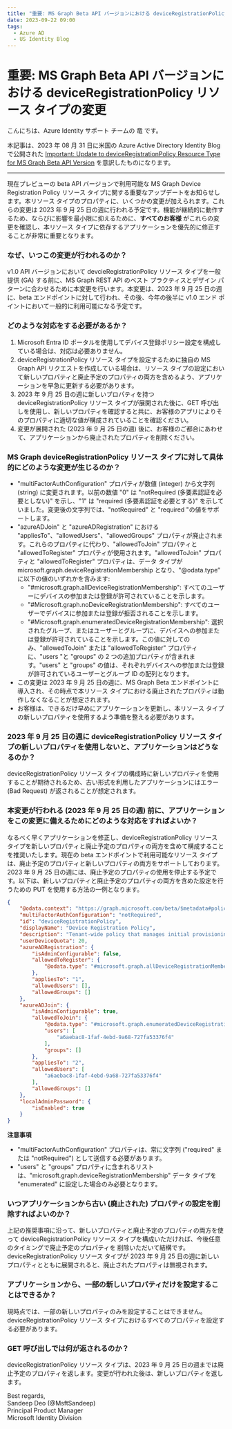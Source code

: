 ```yaml
---
title: "重要: MS Graph Beta API バージョンにおける deviceRegistrationPolicy リソース タイプの変更"
date: 2023-09-22 09:00
tags:
  - Azure AD
  - US Identity Blog
---
```


# 重要: MS Graph Beta API バージョンにおける deviceRegistrationPolicy リソース タイプの変更

こんにちは、Azure Identity サポート チームの 竜 です。

本記事は、2023 年 08 月 31 日に米国の Azure Active Directory Identity Blog で公開された [Important: Update to deviceRegistrationPolicy Resource Type for MS Graph Beta API Version](https://techcommunity.microsoft.com/t5/microsoft-entra-azure-ad-blog/important-update-to-deviceregistrationpolicy-resource-type-for/ba-p/3912000) を意訳したものになります。

----

現在プレビューの beta API バージョンで利用可能な MS Graph Device Registration Policy リソース タイプに関する重要なアップデートをお知らせします。本リソース タイプのプロパティに、いくつかの変更が加えられます。これらの変更は 2023 年 9 月 25 日の週に行われる予定です。機能が継続的に動作するため、ならびに影響を最小限に抑えるために、**すべてのお客様** がこれらの変更を確認し、本リソース タイプに依存するアプリケーションを優先的に修正することが非常に重要となります。

### なぜ、いつこの変更が行われるのか？

v1.0 API バージョンにおいて devcieRegistrationPolicy リソース タイプを一般提供 (GA) する前に、MS Graph REST API のベスト プラクティスとデザイン パターンに合わせるために本変更を行います。本変更は、2023 年 9 月 25 日の週に、beta エンドポイントに対して行われ、その後、今年の後半に v1.0 エンド ポイントにおいて一般的に利用可能になる予定です。

### どのような対応をする必要があるか？

1. Microsoft Entra ID ポータルを使用してデバイス登録ポリシー設定を構成している場合は、対応は必要ありません。
2. deviceRegistrationPolicy リソース タイプを設定するために独自の MS Graph API リクエストを作成している場合は、リソース タイプの設定において新しいプロパティと廃止予定のプロパティの両方を含めるよう、アプリケーションを早急に更新する必要があります。
3. 2023 年 9 月 25 日の週に新しいプロパティを持つ deviceRegistrationPolicy リソース タイプが展開された後に、GET 呼び出しを使用し、新しいプロパティを確認すると共に、お客様のアプリによりそのプロパティに適切な値が構成されていることを確認ください。
4. 変更が展開された (2023 年 9 月 25 日の週) 後に、お客様のご都合にあわせて、アプリケーションから廃止されたプロパティを削除ください。

### MS Graph deviceRegistrationPolicy リソース タイプに対して具体的にどのような変更が生じるのか？

-  "multiFactorAuthConfiguration" プロパティが数値 (integer) から文字列 (string) に変更されます。以前の数値 "0" は "notRequired (多要素認証を必要としない)" を示し、"1" は "required (多要素認証を必要とする)" を示していました。変更後の文字列では、"notRequired" と "required "の値をサポートします。
-  "azureADJoin" と "azureADRegistration" における "appliesTo"、"allowedUsers"、"allowedGroups" プロパティが廃止されます。これらのプロパティに代わり、"allowedToJoin" プロパティと "allowedToRegister" プロパティが使用されます。"allowedToJoin" プロパティと "allowedToRegister" プロパティは、データ タイプが microsoft.graph.deviceRegistrationMembership となり、"@odata.type” に以下の値のいずれかを含みます:  
    + "#microsoft.graph.allDeviceRegistrationMembership": すべてのユーザーにデバイスの参加または登録が許可されていることを示します。
	+ "#Microsoft.graph.noDeviceRegistrationMembership": すべてのユーザーでデバイスに参加または登録が拒否されることを示します。
	+  "#Microsoft.graph.enumeratedDeviceRegistrationMembership": 選択されたグループ、またはユーザーとグループに、デバイスへの参加または登録が許可されていることを示します。この値に対してのみ、"allowedToJoin" または "allowedToRegister" プロパティに、"users "と "groups" の 2 つの追加プロパティが含まれます。"users" と "groups" の値は、それぞれデバイスへの参加または登録が許可されているユーザーとグループ ID の配列となります。
- この変更は 2023 年 9 月 25 日の週に、MS Graph Beta エンドポイントに導入され、その時点で本リソース タイプにおける廃止されたプロパティは動作しなくなることが想定されます。
- お客様は、できるだけ早めにアプリケーションを更新し、本リソース タイプの新しいプロパティを使用するよう準備を整える必要があります。


### 2023 年 9 月 25 日の週に deviceRegistrationPolicy リソース タイプの新しいプロパティを使用しないと、アプリケーションはどうなるのか？

deviceRegistrationPolicy リソース タイプの構成時に新しいプロパティを使用することが期待されるため、古い形式を利用したアプリケーションにはエラー (Bad Request) が返されることが想定されます。

### 本変更が行われる (2023 年 9 月 25 日の週) 前に、アプリケーションをこの変更に備えるためにどのような対応をすればよいか？

なるべく早くアプリケーションを修正し、deviceRegistrationPolicy リソース タイプを新しいプロパティと廃止予定のプロパティの両方を含めて構成することを推奨いたします。現在の beta エンドポイントで利用可能なリソース タイプは、廃止予定のプロパティと新しいプロパティの両方をサポートしております。2023 年 9 月 25 日の週には、廃止予定のプロパティの使用を停止する予定です。以下は、新しいプロパティと廃止予定のプロパティの両方を含めた設定を行うための PUT を使用する方法の一例となります。

```json
{
    "@odata.context": "https://graph.microsoft.com/beta/$metadata#policies/deviceRegistrationPolicy/$entity",
    "multiFactorAuthConfiguration": "notRequired",
    "id": "deviceRegistrationPolicy",
    "displayName": "Device Registration Policy",
    "description": "Tenant-wide policy that manages initial provisioning controls using quota restrictions, additional authentication and authorization checks",  
    "userDeviceQuota": 20,
    "azureADRegistration": {
        "isAdminConfigurable": false,
        "allowedToRegister": {
            "@odata.type": "#microsoft.graph.allDeviceRegistrationMembership"
        },
        "appliesTo": "1",
        "allowedUsers": [],
        "allowedGroups": []
    },
    "azureADJoin": {
        "isAdminConfigurable": true,
        "allowedToJoin": {
            "@odata.type": "#microsoft.graph.enumeratedDeviceRegistrationMembership",
            "users": [
                "a6aebac8-1faf-4ebd-9a68-727fa53376f4"
            ],
            "groups": []
        },
        "appliesTo": "2",
        "allowedUsers": [
            "a6aebac8-1faf-4ebd-9a68-727fa53376f4"
        ],
        "allowedGroups": []
    },
    "localAdminPassword": {
        "isEnabled": true
    }
}
```

**注意事項**

- "multiFactorAuthConfiguration" プロパティは、常に文字列 ("required" または "notRequired") として送信する必要があります。
- "users" と "groups" プロパティに含まれるリストは、"microsoft.graph.deviceRegistrationMembership" データ タイプを "enumerated" に設定した場合のみ必要となります。

### いつアプリケーションから古い (廃止された) プロパティの設定を削除すればよいのか？

上記の推奨事項に沿って、新しいプロパティと廃止予定のプロパティの両方を使って deviceRegistrationPolicy リソース タイプを構成いただければ、今後任意のタイミングで廃止予定のプロパティを 削除いただいて結構です。 deviceRegistrationPolicy リソース タイプが 2023 年 9 月 25 日の週に新しいプロパティとともに展開されると、廃止されたプロパティは無視されます。

### アプリケーションから、一部の新しいプロパティだけを設定することはできるか？

現時点では、一部の新しいプロパティのみを設定することはできません。deviceRegistrationPolicy リソース タイプにおけるすべてのプロパティを設定する必要があります。

### GET 呼び出しでは何が返されるのか？

deviceRegistrationPolicy リソース タイプは、2023 年 9 月 25 日の週までは廃止予定のプロパティを返します。変更が行われた後は、新しいプロパティを返します。

Best regards,  
Sandeep Deo (@MsftSandeep)  
Principal Product Manager  
Microsoft Identity Division
